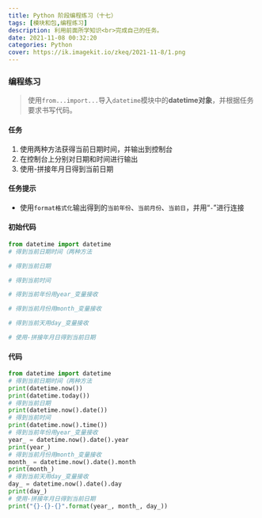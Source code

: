 ```yaml
---
title: Python 阶段编程练习（十七）
tags: [模块和包,编程练习]
description: 利用前面所学知识<br>完成自己的任务。
date: 2021-11-08 00:32:20
categories: Python
cover: https://ik.imagekit.io/zkeq/2021-11-8/1.png
---
```


### 编程练习

> 使用`from...import...`导入`datetime`模块中的**datetime对象**，并根据任务要求书写代码。

#### 任务

1. 使用两种方法获得当前日期时间，并输出到控制台
2. 在控制台上分别对日期和时间进行输出
3. 使用-拼接年月日得到当前日期

#### 任务提示

- 使用`format格式化`输出得到的`当前年份`、`当前月份`、`当前日`，并用“`-`”进行连接

#### 初始代码

```python
from datetime import datetime
# 得到当前日期时间（两种方法

# 得到当前日期

# 得到当前时间

# 得到当前年份用year_变量接收

# 得到当前月份用month_变量接收

# 得到当前天用day_变量接收

# 使用-拼接年月日得到当前日期

```

#### 代码

```python
from datetime import datetime
# 得到当前日期时间（两种方法
print(datetime.now())
print(datetime.today())
# 得到当前日期
print(datetime.now().date())
# 得到当前时间
print(datetime.now().time())
# 得到当前年份用year_变量接收
year_ = datetime.now().date().year
print(year_)
# 得到当前月份用month_变量接收
month_ = datetime.now().date().month
print(month_)
# 得到当前天用day_变量接收
day_ = datetime.now().date().day
print(day_)
# 使用-拼接年月日得到当前日期
print("{}-{}-{}".format(year_, month_, day_))

```

